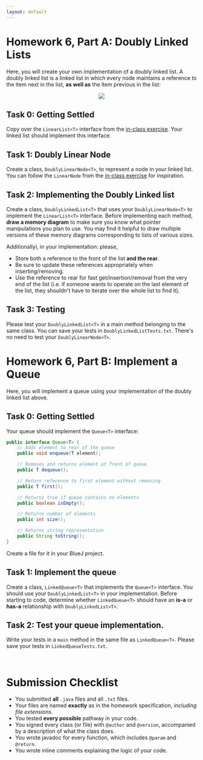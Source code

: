 ```yaml
---
layout: default
---
```



# Homework 6, Part A: Doubly Linked Lists

Here, you will create your own implementation of a doubly linked list.
A doubly linked list is a linked list in which every node maintains a reference to the item next in the list,
**as well as** the item previous in the list:

<center>
<img src="https://miro.medium.com/v2/resize:fit:1230/format:webp/1*5wRMqVjLatOGX88VrZgacA.jpeg" />
</center>


## Task 0: Getting Settled

Copy over the `LinearList<T>` interface from the [in-class exercise](/linked-lists).
Your linked list should implement this interface.


## Task 1: Doubly Linear Node

Create a class, `DoublyLinearNode<T>`, to represent a node in your linked list.
You can follow the `LinearNode` from the [in-class exercise](/linked-lists) for inspiration.


## Task 2: Implementing the Doubly Linked list

Create a class, `DoublyLinkedList<T>` that uses your `DoublyLinearNode<T>` to implement the `LinearList<T>` interface.
Before implementing each method, **draw a memory diagram** to make sure you know what pointer manipulations you plan to use.
You may find it helpful to draw multiple versions of these memory diagrams corresponding to lists of various sizes.

Additionallyi, in your implementation: please,
* Store both a reference to the front of the list **and the rear**.
* Be sure to update these references appropriately when inserting/removing.
* Use the reference to rear for fast get/insertion/removal from the very end of the list (i.e. if someone wants to operate on the last element of the list, they shouldn't have to iterate over the whole list to find it).


## Task 3: Testing

Please test your `DoublyLinkedList<T>` in a main method belonging to the same class.
You can save your tests in `DoublyLinkedListTests.txt`.
There's no need to test your `DoublyLinearNode<T>`.




# Homework 6, Part B: Implement a Queue

Here, you will implement a queue using your implementation of the doubly linked list above.


## Task 0: Getting Settled

Your queue should implement the `Queue<T>` interface:
```java
public interface Queue<T> {
    // Adds element to rear of the queue
    public void enqueue(T element);

    // Removes and returns element at front of queue
    public T dequeue();

    // Return reference to first element without removing
    public T first();

    // Returns true if queue contains no elements
    public boolean isEmpty();

    // Returns number of elements
    public int size();

    // Returns string representation
    public String toString();
}
```

Create a file for it in your BlueJ project.


## Task 1: Implement the queue

Create a class, `LinkedQueue<T>` that implements the `Queue<T>` interface.
You should use your `DoublyLinkedList<T>` in your implementation.
Before starting to code, determine whether `LinkedQueue<T>` should have an **is-a** or **has-a** relationship with `DoublyLinkedList<T>`.

## Task 2: Test your queue implementation.

Write your tests in a `main` method in the same file as `LinkedQueue<T>`.
Please save your tests in `LinkedQueueTests.txt`.



<br/>

# Submission Checklist

* You submitted **all** `.java` files and all `.txt` files.
* Your files are named **exactly** as in the homework specification, *including file extensions*.
* You tested **every possible** pathway in your code.
* You signed every class (or file) with `@author` and `@version`, accompanied by a description of what the class does.
* You wrote javadoc for every function, which includes `@param` and `@return`.
* You wrote inline comments explaining the logic of your code.





<!--


# Homework 6: Stacks and Linked Lists


## Learning Goals

* Gaining experience with using multiple implementations for the same task
* Work with [Java's Stack class](https://docs.oracle.com/javase/8/docs/api/java/util/Stack.html)
* Work with [Java's LinkedList class](https://docs.oracle.com/javase/8/docs/api/java/util/LinkedList.html)
* Think about time complexity and compare different programs based on it

## Three ways to store a collection

### Task 1: CDcollection using a Stack and a LinkedList

Recall the very first collection we saw in this class, the `CDcollection`. It uses an array to keep track of the `CD`s in someone's possession. A client program, `Tunes`, acts as a driver for the `CDcollection`. In this exercise you will write two more implementations for managing a collection of CDs:
  1. `CDcollection_Stack`, which will use a Stack to manage the collection, and
  2. `CDcollection_LinkedList` which will use a LinkedList to do so.

Create a BlueJ project, adding the three files below to it. Review the code to refresh your memory on how the application works.

`CD.java`:
```java
//********************************************************************
//  CD.java       Java Foundations
//
//  Represents a compact disc.
//********************************************************************

import java.text.NumberFormat;

public class CD
{
   private String title, artist;
   private double cost;
   private int tracks;

   //-----------------------------------------------------------------
   //  Creates a new CD with the specified information.
   //-----------------------------------------------------------------
   public CD (String name, String singer, double price, int numTracks)
   {
      title = name;
      artist = singer;
      cost = price;
      tracks = numTracks;
   }

   //-----------------------------------------------------------------
   //  Returns a string description of this CD.
   //-----------------------------------------------------------------
   public String toString()
   {
      NumberFormat fmt = NumberFormat.getCurrencyInstance();

      String description;

      description = fmt.format(cost) + "\t" + tracks + "\t";
      description += title + "\t" + artist;

      return description;
   }
}
```

`CDCollection.java`:
```java
//********************************************************************
//  CDCollection.java       Java Foundations
//
//  Represents a collection of compact discs.
//********************************************************************

import java.text.NumberFormat;

public class CDCollection
{
   private CD[] collection;
   private int count;
   private double totalCost;

   //-----------------------------------------------------------------
   //  Constructor: Creates an initially empty collection.
   //-----------------------------------------------------------------
   public CDCollection ()
   {
      collection = new CD[100];
      count = 0;
      totalCost = 0.0;
   }

   //-----------------------------------------------------------------
   //  Adds a CD to the collection, increasing the size of the
   //  collection if necessary.
   //-----------------------------------------------------------------
   public void addCD (String title, String artist, double cost,
                      int tracks)
   {
      if (count == collection.length)
         increaseSize();

      collection[count] = new CD (title, artist, cost, tracks);
      totalCost += cost;
      count++;
   }

   //-----------------------------------------------------------------
   //  Returns a report describing the CD collection.
   //-----------------------------------------------------------------
   public String toString()
   {
      NumberFormat fmt = NumberFormat.getCurrencyInstance();

      String report = "~~~~~~~~~~~~~~~~~~~~~~~~~~~~~~~~~~~~~~~~~~~\n";
      report += "My CD Collection\n\n";

      report += "Number of CDs: " + count + "\n";
      report += "Total cost: " + fmt.format(totalCost) + "\n";
      report += "Average cost: " + fmt.format(totalCost/count);

      report += "\n\nCD List:\n\n";

      for (int cd = 0; cd < count; cd++)
         report += collection[cd].toString() + "\n";

      return report;
   }

   //-----------------------------------------------------------------
   //  Increases the capacity of the collection by creating a
   //  larger array and copying the existing collection into it.
   //-----------------------------------------------------------------
   private void increaseSize ()
   {
      CD[] temp = new CD[collection.length * 2];

      for (int cd = 0; cd < collection.length; cd++)
         temp[cd] = collection[cd];

      collection = temp;
   }
}
```

`Tunes.java`:
```java
//********************************************************************
//  Tunes.java       Java Foundations
//
//  Demonstrates the use of an array of objects.
//********************************************************************

public class Tunes
{
   //-----------------------------------------------------------------
   //  Creates a CDCollection object and adds some CDs to it. Prints
   //  reports on the status of the collection.
   //-----------------------------------------------------------------
   public static void main (String[] args)
   {
      CDCollection music = new CDCollection ();

      music.addCD ("Storm Front", "Billy Joel", 14.95, 10);
      music.addCD ("Come On Over", "Shania Twain", 14.95, 16);
      music.addCD ("Soundtrack", "Les Miserables", 17.95, 33);
      music.addCD ("Graceland", "Paul Simon", 13.90, 11);

      System.out.println (music);

      music.addCD ("Double Live", "Garth Brooks", 19.99, 26);
      music.addCD ("Greatest Hits", "Jimmy Buffet", 15.95, 13);

      System.out.println (music);
   }
}
```


**Task 1A: Prepare the Client program** (Tunes class)

Prepare the client program `Tunes` first. The client should create the same collection of CDs:
first using the array implementation of the CD collection, (as it currently is), then using the `CDcollection_Stack`, and finally using `CDcollection_LinkedList`.

When this client program executes, the output should be presented so that it is clear which part of it is produced by which implementation.

**Task 1B: CD collection using a Stack** (CDcollection_Stack class)

Define the `CDcollection_Stack` class. As said already, you have to employ a Stack to hold the CDs. Use [java's Stack class](https://docs.oracle.com/javase/8/docs/api/java/util/Stack.html) for it. (Think about: What other Stack implementations could you have used?)

Define any methods you need in order to have a well-designed Object Oriented Program. The goal is  that the client produces output identical to the original output of `Tunes`.

Run your program and compare its output with the original one.

**Task 1C: CD collection using a LinkedList** (CDcollection_LinkedList class)

Similar to the previous task, define the `CDcollection_LinkedList` class. This time the CDs will be held in a LinkedList. Use [java's LinkedList](https://docs.oracle.com/javase/8/docs/api/java/util/LinkedList.html) implementation. (Think about: What other LinkedList implementations could you have used?)

Once more, the output from the client should be identical to the two previous ones. Your client should print the very same thing three times, each time using a different implementation.

### Task 2: Complexity of the three implementations
At this point you have three different implementations for the same task: to manage a (very simple) collection of CDs.

You might be wondering "why do we need three programs all doing exactly the same thing?"

One reason might be **time complexity**: different implementations may have different running times. Then a client -depending on their specific circumstances- may choose one over another.

In a couple of paragraphs compare these three implementations. What are the pros and cons of each one? Write your thoughts in a file named `Complexity.txt`.

In another paragraph, describe what you learned from this exercise.

### How to submit your Work
Submit `Tunes.java`, `CDcollection_Stack.java`, `CDcollection_LinkedList.java` and  the `Complexity.txt` to Gradescope. You do not need to submit any prinout of the client. Don't forget to test **each one** of these Java classes.

And as always, add appropriate javadoc, including `@author` and `@version` tags!




<br/>

# Submission Checklist

* You submitted **all** `.java` files and all `.txt` files.
* Your files are named **exactly** as in the homework specification, *including file extensions*.
* You tested **every possible** pathway in your code.
* You signed every class (or file) with `@author` and `@version`, accompanied by a description of what the class does.
* You wrote javadoc for every function, which includes `@param` and `@return`.
* You wrote inline comments explaining the logic of your code.


-->